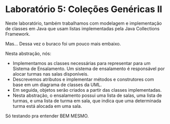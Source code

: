 # Laboratório 5: Coleções Genéricas II

Neste laboratório, também trabalhamos com modelagem e implementação de classes em Java que usam listas implementadas pela Java Collections Framework.

Mas... Dessa vez o buraco foi um pouco mais embaixo.

Nesta abstração, nós:
- Implementamos as classes necessárias para representar para um Sistema de Ensalamento. Um sistema de ensalamento é responsável por alocar turmas nas salas disponíveis.
- Descrevemos atributos e implementar métodos e construtores com base em um diagrama de classes da UML.
- Em seguida, objetos serão criados a partir das classes implementadas.
- Nesta abstração, o ensalamento possui uma lista de salas, uma lista de turmas, e uma lista de turma em sala, que indica que uma determinada turma está alocada em uma sala.

Só testando pra entender BEM MESMO.
